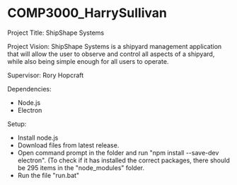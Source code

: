# COMP3000_HarrySullivan

Project Title: ShipShape Systems

Project Vision: ShipShape Systems is a shipyard management application that will allow the user to observe and control all aspects of a shipyard, while also being simple enough for all users to operate.

Supervisor: Rory Hopcraft


Dependencies: 
- Node.js
- Electron

Setup:
- Install node.js
- Download files from latest release.
- Open command prompt in the folder and run "npm install --save-dev electron".
(To check if it has installed the correct packages, there should be 295 items in the "node_modules" folder.
- Run the file "run.bat"
